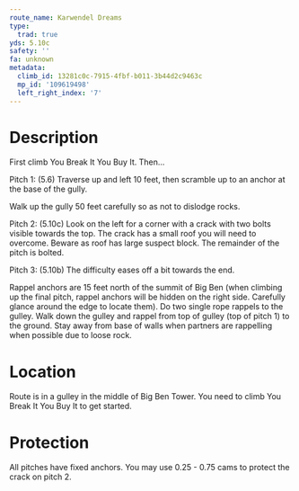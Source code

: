 ```yaml
---
route_name: Karwendel Dreams
type:
  trad: true
yds: 5.10c
safety: ''
fa: unknown
metadata:
  climb_id: 13281c0c-7915-4fbf-b011-3b44d2c9463c
  mp_id: '109619498'
  left_right_index: '7'
---
```

# Description
First climb You Break It You Buy It.  Then...

Pitch 1: (5.6) Traverse up and left 10 feet, then scramble up to an anchor at the base of the gully.

Walk up the gully 50 feet carefully so as not to dislodge rocks.

Pitch 2: (5.10c) Look on the left for a corner with a crack with two bolts visible towards the top.  The crack has a small roof you will need to overcome. Beware as roof has large suspect block.   The remainder of the pitch is bolted.

Pitch 3: (5.10b) The difficulty eases off a bit towards the end.

Rappel anchors are 15 feet north of the summit of Big Ben (when climbing up the final pitch, rappel anchors will be hidden on the right side.  Carefully glance around the edge to locate them).  Do two single rope rappels to the gulley.  Walk down the gulley and rappel from top of gulley (top of pitch 1) to the ground.  Stay away from base of walls when partners are rappelling when possible due to loose rock.

# Location
Route is in a gulley in the middle of Big Ben Tower.  You need to climb You Break It You Buy It to get started.

# Protection
All pitches have fixed anchors.  You may use 0.25 - 0.75 cams to protect the crack on pitch 2.
